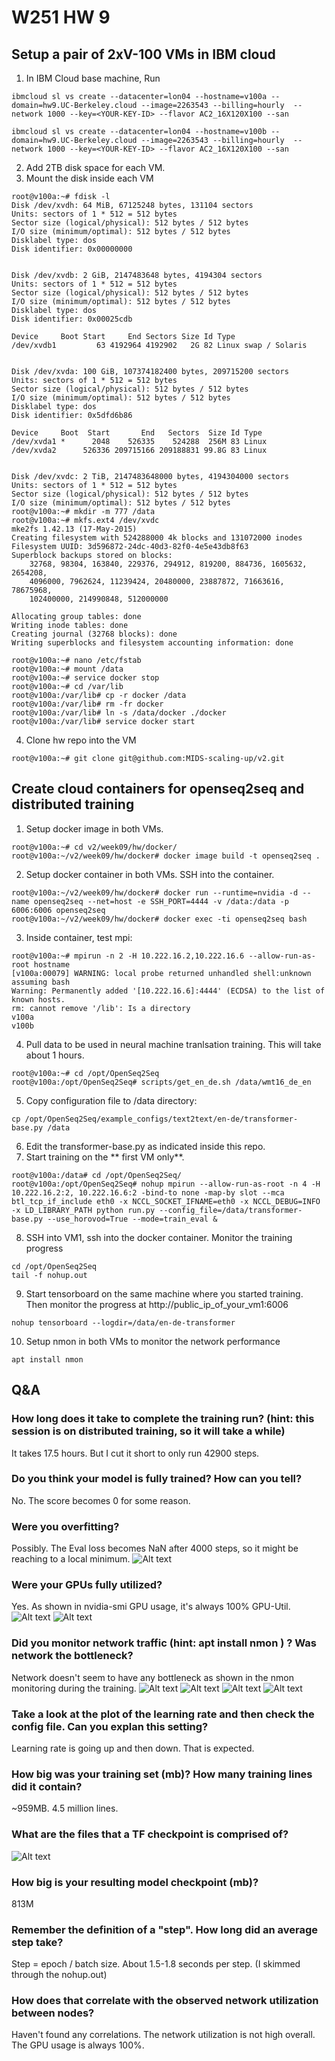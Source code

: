 # W251 HW 9

## Setup a pair of 2xV-100 VMs in IBM cloud
1. In IBM Cloud base machine, Run
```
ibmcloud sl vs create --datacenter=lon04 --hostname=v100a --domain=hw9.UC-Berkeley.cloud --image=2263543 --billing=hourly  --network 1000 --key=<YOUR-KEY-ID> --flavor AC2_16X120X100 --san

ibmcloud sl vs create --datacenter=lon04 --hostname=v100b --domain=hw9.UC-Berkeley.cloud --image=2263543 --billing=hourly  --network 1000 --key=<YOUR-KEY-ID> --flavor AC2_16X120X100 --san
```
2. Add 2TB disk space for each VM. 
3. Mount the disk inside each VM
```
root@v100a:~# fdisk -l
Disk /dev/xvdh: 64 MiB, 67125248 bytes, 131104 sectors
Units: sectors of 1 * 512 = 512 bytes
Sector size (logical/physical): 512 bytes / 512 bytes
I/O size (minimum/optimal): 512 bytes / 512 bytes
Disklabel type: dos
Disk identifier: 0x00000000


Disk /dev/xvdb: 2 GiB, 2147483648 bytes, 4194304 sectors
Units: sectors of 1 * 512 = 512 bytes
Sector size (logical/physical): 512 bytes / 512 bytes
I/O size (minimum/optimal): 512 bytes / 512 bytes
Disklabel type: dos
Disk identifier: 0x00025cdb

Device     Boot Start     End Sectors Size Id Type
/dev/xvdb1         63 4192964 4192902   2G 82 Linux swap / Solaris


Disk /dev/xvda: 100 GiB, 107374182400 bytes, 209715200 sectors
Units: sectors of 1 * 512 = 512 bytes
Sector size (logical/physical): 512 bytes / 512 bytes
I/O size (minimum/optimal): 512 bytes / 512 bytes
Disklabel type: dos
Disk identifier: 0x5dfd6b86

Device     Boot  Start       End   Sectors  Size Id Type
/dev/xvda1 *      2048    526335    524288  256M 83 Linux
/dev/xvda2      526336 209715166 209188831 99.8G 83 Linux


Disk /dev/xvdc: 2 TiB, 2147483648000 bytes, 4194304000 sectors
Units: sectors of 1 * 512 = 512 bytes
Sector size (logical/physical): 512 bytes / 512 bytes
I/O size (minimum/optimal): 512 bytes / 512 bytes
root@v100a:~# mkdir -m 777 /data
root@v100a:~# mkfs.ext4 /dev/xvdc
mke2fs 1.42.13 (17-May-2015)
Creating filesystem with 524288000 4k blocks and 131072000 inodes
Filesystem UUID: 3d596872-24dc-40d3-82f0-4e5e43db8f63
Superblock backups stored on blocks:
	32768, 98304, 163840, 229376, 294912, 819200, 884736, 1605632, 2654208,
	4096000, 7962624, 11239424, 20480000, 23887872, 71663616, 78675968,
	102400000, 214990848, 512000000

Allocating group tables: done
Writing inode tables: done
Creating journal (32768 blocks): done
Writing superblocks and filesystem accounting information: done

root@v100a:~# nano /etc/fstab
root@v100a:~# mount /data
root@v100a:~# service docker stop
root@v100a:~# cd /var/lib
root@v100a:/var/lib# cp -r docker /data
root@v100a:/var/lib# rm -fr docker
root@v100a:/var/lib# ln -s /data/docker ./docker
root@v100a:/var/lib# service docker start

```

4. Clone hw repo into the VM
```
root@v100a:~# git clone git@github.com:MIDS-scaling-up/v2.git
```

## Create cloud containers for openseq2seq and distributed training
1. Setup docker image in both VMs.
```
root@v100a:~# cd v2/week09/hw/docker/
root@v100a:~/v2/week09/hw/docker# docker image build -t openseq2seq .
```
2. Setup docker container in both VMs. SSH into the container. 
```
root@v100a:~/v2/week09/hw/docker# docker run --runtime=nvidia -d --name openseq2seq --net=host -e SSH_PORT=4444 -v /data:/data -p 6006:6006 openseq2seq
root@v100a:~/v2/week09/hw/docker# docker exec -ti openseq2seq bash
```
3. Inside container, test mpi: 
```
root@v100a:~# mpirun -n 2 -H 10.222.16.2,10.222.16.6 --allow-run-as-root hostname
[v100a:00079] WARNING: local probe returned unhandled shell:unknown assuming bash
Warning: Permanently added '[10.222.16.6]:4444' (ECDSA) to the list of known hosts.
rm: cannot remove '/lib': Is a directory
v100a
v100b
```
4. Pull data to be used in neural machine tranlsation training. This will take about 1 hours. 
```
root@v100a:~# cd /opt/OpenSeq2Seq
root@v100a:/opt/OpenSeq2Seq# scripts/get_en_de.sh /data/wmt16_de_en
```

5. Copy configuration file to /data directory: 
```
cp /opt/OpenSeq2Seq/example_configs/text2text/en-de/transformer-base.py /data
```

6. Edit the transformer-base.py as indicated inside this repo. 
7. Start training on the ** first VM only**. 
```
root@v100a:/data# cd /opt/OpenSeq2Seq/
root@v100a:/opt/OpenSeq2Seq# nohup mpirun --allow-run-as-root -n 4 -H 10.222.16.2:2, 10.222.16.6:2 -bind-to none -map-by slot --mca btl_tcp_if_include eth0 -x NCCL_SOCKET_IFNAME=eth0 -x NCCL_DEBUG=INFO -x LD_LIBRARY_PATH python run.py --config_file=/data/transformer-base.py --use_horovod=True --mode=train_eval &
```
8. SSH into VM1, ssh into the docker container. Monitor the training progress
```
cd /opt/OpenSeq2Seq
tail -f nohup.out
```
9. Start tensorboard on the same machine where you started training. Then monitor the progress at http://public_ip_of_your_vm1:6006
```
nohup tensorboard --logdir=/data/en-de-transformer
```
10. Setup nmon in both VMs to monitor the network performance
```
apt install nmon
```

## Q&A
### How long does it take to complete the training run? (hint: this session is on distributed training, so it will take a while)
It takes 17.5 hours. But I cut it short to only run 42900 steps. 

### Do you think your model is fully trained? How can you tell?
No. The score becomes 0 for some reason. 

### Were you overfitting?
Possibly. The Eval loss becomes NaN after 4000 steps, so it might be reaching to a local minimum.  ![Alt text](https://raw.githubusercontent.com/Yzchen1994/w251-hw9/master/Screen%20Shot%202020-06-29%20at%205.36.29%20PM.png)

### Were your GPUs fully utilized?
Yes. As shown in nvidia-smi GPU usage, it's always 100% GPU-Util. 
![Alt text](https://raw.githubusercontent.com/Yzchen1994/w251-hw9/master/v100a-gpu-1.png "V100a GPU Utilization")
![Alt text](https://raw.githubusercontent.com/Yzchen1994/w251-hw9/master/v100b-gpu-1.png "V100b GPU Utilization")

### Did you monitor network traffic (hint: apt install nmon ) ? Was network the bottleneck?
Network doesn't seem to have any bottleneck as shown in the nmon monitoring during the training. 
![Alt text](https://raw.githubusercontent.com/Yzchen1994/w251-hw9/master/v100a-network-1.png "V100a Network Utilization 1")
![Alt text](https://raw.githubusercontent.com/Yzchen1994/w251-hw9/master/v100a-network-2.png "V100a Network Utilization 2")
![Alt text](https://raw.githubusercontent.com/Yzchen1994/w251-hw9/master/v100b-network-1.png "V100a Network Utilization 1")
![Alt text](https://raw.githubusercontent.com/Yzchen1994/w251-hw9/master/v100b-network-2.png "V100a Network Utilization 2")

### Take a look at the plot of the learning rate and then check the config file. Can you explan this setting?
Learning rate is going up and then down. That is expected. 

### How big was your training set (mb)? How many training lines did it contain?
~959MB. 4.5 million lines. 

### What are the files that a TF checkpoint is comprised of?
![Alt text](https://raw.githubusercontent.com/Yzchen1994/w251-hw9/master/best_model_folder.png)

### How big is your resulting model checkpoint (mb)?
813M

### Remember the definition of a "step". How long did an average step take?
Step = epoch / batch size. About 1.5-1.8 seconds per step. (I skimmed through the nohup.out)

### How does that correlate with the observed network utilization between nodes?
Haven't found any correlations. The network utilization is not high overall. The GPU usage is always 100%. 
